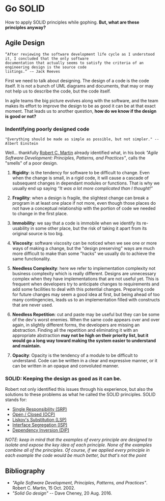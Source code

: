 
# Go SOLID
How to apply SOLID principles while gophing. **But, what are these principles anyway?**

## Agile Design
```text
“After reviewing the software development life cycle as I understood it, I concluded that the only software 
documentation that actually seems to satisfy the criteria of an engineering design is the source code 
listings.” -— Jack Reeves
```

First we need to talk about designing. The design of a code is the code itself. 
It is not a bunch of UML diagrams and documents, that may or may not 
help us to describe the code, but the code itself.

In agile teams the big picture evolves along with the software, and the team
makes its effort to improve the design to be as good it can be at that exact moment.
That leads us to another question, **how do we know if the design is good or not?**

### Indentifying poorly designed code

```
"Everything should be made as simple as possible, but not simpler." -- Albert Einstein
```

Well... thankfully [Robert C. Martin](https://en.wikipedia.org/wiki/Robert_C._Martin) already identified what, in his book 
_"Agile Software Development: Principles, Patterns, and Practices"_, calls
the "smells" of a poor design. 

1. **Rigidity**: is the tendency for software to be difficult to change. Even when
the change is small, in a rigid code, it will cause a cascade of subsequent changes
in dependant modules or functions. That is why we usually end up saying _“It was a lot more 
complicated than I thought!”_

2.  **Fragility**: when a design is fragile, the slightest change can break
a program in at least one place if not more, even though those places do not
have a conceptual relationship with the portion of code we needed to 
change in the first place.

3. **Immobility**: we say that a code is immobile when we identify its
re-usability in some other place, but the risk of taking it apart
from its original source is too big.

4. **Viscosity**: software viscosity can be noticed when we see one or more ways
of making a change, but the "design preserving" ways are much more difficult to make
than some "hacks" we usually do to achieve the same functionality.

5. **Needless Complexity**: here we refer to implementation complexity not business complexity which
is really different. Designs are unnecessary complex when they have implementations that are not 
useful yet. This is frequent when developers try to anticipate changes to requirements and add some 
facilities to deal with this potential changes. Preparing code for future changes may seem a good 
idea at first, but being ahead of too many contingencies, leads us to an implementation filled with 
constructs that are never used. 

6. **Needless Repetition**: cut and paste may be useful but they can be some of the dev's worst enemies.
When the same code appears over and over again, in slightly different forms, the developers are missing an
abstraction. Finding all the repetition and eliminating it with an appropriate abstraction **may not be 
high on their priority list, but it would go a long way toward making the system easier to understand 
and maintain.**

7. **Opacity**: Opacity is the tendency of a module to be difficult to understand. Code can be 
written in a clear and expressive manner, or it can be written in an opaque and convoluted manner.

### SOLID: Keeping the design as good as it can be.

Robert not only identified this issues through his experience, but also the solutions
to these problems as what he called the SOLID principles. SOLID stands for:
 - [Single Responsibility (SRP)](https://github.com/gonzispina/go-solid/tree/master/S)
 - [Open / Closed (OCP)](https://github.com/gonzispina/go-solid/tree/master/O)
 - [Liskov's Substitution (LSP)](https://github.com/gonzispina/go-solid/tree/master/L)
 - [Interface Segregation (ISP)](https://github.com/gonzispina/go-solid/tree/master/I)
 - [Dependency Inversion (DIP)](https://github.com/gonzispina/go-solid/tree/master/D)
 
 _NOTE: keep in mind that the examples of every principle are designed to isolate
 and expose the key idea of each principle. None of the examples combine all of
 the principles. Of course, if we applied every principle in each example the code
 would be much better, but that's not the point_

## Bibliography

- _"Agile Software Development, Principles, Patterns, and Practices"_. Robert C. Martin, 15 Oct. 2002. 
- _"Solid Go design"_ -- Dave Cheney, 20 Aug. 2016. 
